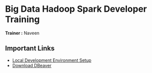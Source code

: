 # Big Data Hadoop Spark Developer Training

**Trainer :** Naveen



## Important Links

* [Local Development Environment Setup](https://docs.google.com/document/d/e/2PACX-1vR_mva3l81HrvbGeJOimo0MtssVVSGi4at3WYeRCHBeBAm319t3XivQCV97dhkpK1a5cSCUN7cdO3Sd/pub)
* [Download DBeaver](https://dbeaver.io/download/)